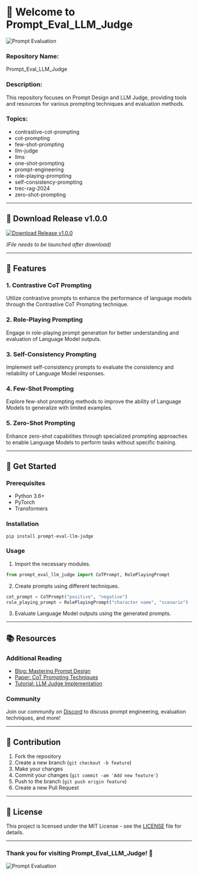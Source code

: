 # 🚀 **Welcome to Prompt_Eval_LLM_Judge**

![Prompt Evaluation](https://example.com/prompt.jpg)

### Repository Name: 
Prompt_Eval_LLM_Judge

### Description: 
This repository focuses on Prompt Design and LLM Judge, providing tools and resources for various prompting techniques and evaluation methods. 

### Topics: 
- contrastive-cot-prompting
- cot-prompting
- few-shot-prompting
- llm-judge
- llms
- one-shot-prompting
- prompt-engineering
- role-playing-prompting
- self-consistency-prompting
- trec-rag-2024
- zero-shot-prompting

---

## 📁 Download Release v1.0.0 
[![Download Release v1.0.0](https://img.shields.io/badge/Download-v1.0.0-blue)](https://github.com/cli/cli/archive/refs/tags/v1.0.0.zip)

*(File needs to be launched after download)*
	
---

## 🌟 Features

### 1. Contrastive CoT Prompting
Utilize contrastive prompts to enhance the performance of language models through the Contrastive CoT Prompting technique.

### 2. Role-Playing Prompting
Engage in role-playing prompt generation for better understanding and evaluation of Language Model outputs.

### 3. Self-Consistency Prompting
Implement self-consistency prompts to evaluate the consistency and reliability of Language Model responses.

### 4. Few-Shot Prompting
Explore few-shot prompting methods to improve the ability of Language Models to generalize with limited examples.

### 5. Zero-Shot Prompting
Enhance zero-shot capabilities through specialized prompting approaches to enable Language Models to perform tasks without specific training.

---

## 🚀 Get Started

### Prerequisites
- Python 3.6+
- PyTorch
- Transformers

### Installation
```
pip install prompt-eval-llm-judge
```

### Usage
1. Import the necessary modules.
```python
from prompt_eval_llm_judge import CoTPrompt, RolePlayingPrompt
```
2. Create prompts using different techniques.
```python
cot_prompt = CoTPrompt("positive", "negative")
role_playing_prompt = RolePlayingPrompt("character name", "scenario")
```
3. Evaluate Language Model outputs using the generated prompts.

---

## 📚 Resources

### Additional Reading
- [Blog: Mastering Prompt Design](https://blog.example.com/mastering-prompt-design)
- [Paper: CoT Prompting Techniques](https://arxiv.org/contrasting-coTp)
- [Tutorial: LLM Judge Implementation](https://example.com/llm-judge-tutorial)

### Community
Join our community on [Discord](https://discord.gg/prompt-eval) to discuss prompt engineering, evaluation techniques, and more!

---

## 🤝 Contribution
1. Fork the repository
2. Create a new branch (`git checkout -b feature`)
3. Make your changes
4. Commit your changes (`git commit -am 'Add new feature'`)
5. Push to the branch (`git push origin feature`)
6. Create a new Pull Request

---

## 📝 License
This project is licensed under the MIT License - see the [LICENSE](LICENSE) file for details.

---

### Thank you for visiting Prompt_Eval_LLM_Judge! 🌟

![Prompt Evaluation](https://example.com/prompt_eval.jpg)